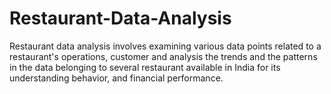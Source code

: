 # Restaurant-Data-Analysis
Restaurant data analysis involves examining various data points related to a restaurant's operations, customer and analysis the trends and the patterns in the data belonging to several restaurant available in India for its understanding behavior, and financial performance.
